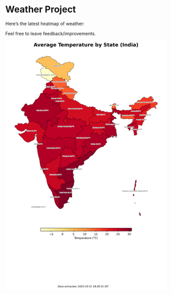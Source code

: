 # Weather Project

Here’s the latest heatmap of weather:

Feel free to leave feedback/improvements.

![India Heatmap](docs/assets/india_heatmap.png?v=04B099)
